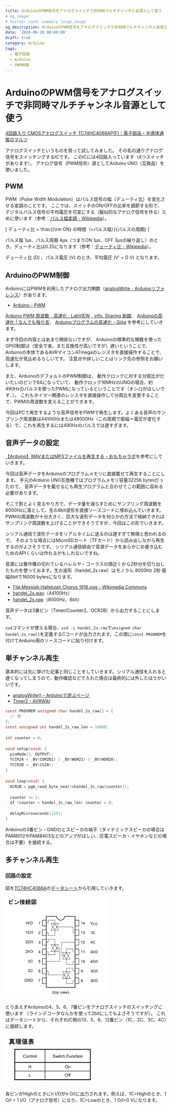```yaml
---
title: ArduinoのPWM信号をアナログスイッチで非同時マルチチャンネル音源として使う
# og_image:
# twitter_card: summary_large_image
og_description: ArduinoのPWM信号をアナログスイッチで非同時マルチチャンネル音源として使う
date: '2020-09-20 08:00:00'
draft: true
category: Arduino
tags:
  - 電子回路
  - Arduino
  - PWM制御
---
```

# ArduinoのPWM信号をアナログスイッチで非同時マルチチャンネル音源として使う

[4回路入り CMOSアナログスイッチ TC74HC4066AP(F)｜電子部品・半導体通販のマルツ](https://www.marutsu.co.jp/pc/i/37603/)

アナログスイッチというものを買って試してみました。
その名の通りアナログ信号をスイッチングするICです。
このICには4回路入っています（4つスイッチがあります）。
アナログ信号（PWM信号）源としてArduino UNO（互換品）を使いました。


## PWM
PWM（Pulse Width Modulation）はパルス信号の幅（デューティ比）を変化させる変調のことです。
ここでは、スイッチのON/OFFの比率を調節する形で、
デジタルパルス信号の平均電圧を可変にする（擬似的なアナログ信号を作る）ために使います（参考：[パルス幅変調 - Wikipedia](https://ja.wikipedia.org/wiki/%E3%83%91%E3%83%AB%E3%82%B9%E5%B9%85%E5%A4%89%E8%AA%BF)）。

\[
  デューティ比 = \frac{{\rm ON} の時間（=パルス幅）}{パルスの周期}
\]

パルス幅 1μs、パルス周期 4μs（つまりON 1μs、OFF 3μsの繰り返し）のとき、デューティ比は0.25になります（参考：[デューティ比 - Wikipedia](https://ja.wikipedia.org/wiki/%E3%83%87%E3%83%A5%E3%83%BC%E3%83%86%E3%82%A3%E6%AF%94)）。

デューティ比 \(D\) 、パルス電圧 \(V\) のとき、平均電圧 \(V' = D V\) となります。


## ArduinoのPWM制御
ArduinoにはPWMを利用したアナログ出力関数（[analogWrite - Arduinoリファレンス](https://cdn.arduino.cc/reference/jp/language/functions/analog-io/analogwrite/)）があります。

- [Arduino - PWM](https://www.arduino.cc/en/Tutorial/PWM)

[Arduino PWM 周波数　高速化 : LabVIEW　info. Sharing 新館](https://labview.exblog.jp/20465460/)、
[Arduinoの高速化 | なんでも独り言](https://ehbtj.com/electronics/speedup-arduino/)、
[Arduinoプログラムの高速化 - Qiita](https://qiita.com/autumn-position/items/ac016c58190f77f66a13)
を参考にしていきます。

まず今回の内容とはあまり関係ないですが、
Arduinoの標準的な関数を使ったGPIO制御は（安全で楽、また互換性が高いですが）遅いということで、
Arduinoの本体であるAVRマイコンATmegaのレジスタを直接操作することで、高速化が見込めるらしいです。
注意点や詳しいことはリンク先の参照をお願いします。

また、ArduinoのデフォルトのPWM制御は、
動作クロックに対する分周比がだいたいのピンで64になっていて、
動作クロック16MHzのUNOの場合、約490Hzのパルスを使ったPWMになっているということです（オシロがほしいです..）。
これもタイマー関連のレジスタを直接操作して分周比を変更することで、PWMの周波数を変えることができます。

今回はPCで再生するような音声信号をPWMで再生します。よくある音声のサンプリング周波数は44100Hzまたは48000Hz（この周期で振幅＝電圧が変化する）で、これを再生するには490Hzのパルスでは遅すぎます。


## 音声データの設定
[【Arduino】WAVまたはMP3ファイルを再生する - おもちゃラボ](https://nn-hokuson.hatenablog.com/entry/2017/09/01/092945)を参考にしていきます。

今回は音声データをArduinoのプログラムメモリに直接載せて再生することにします。
手元のArduino UNO互換機ではプログラムメモリ容量32256 bytesだったので、
音声データを載せるにも再生プログラムと合わせてこの範囲に収める必要があります。

そこで割とよく見るやり方で、データ量を減らすためにサンプリング周波数を8000Hzに落として、生の8bit波形を直接ソースコードに埋め込んでいきます。PWMの周波数が十分大きく、巨大な波形データを何らかの方法で格納できればサンプリング周波数を上げることができそうですが、今回はこの形でいきます。

シリアル通信で波形データをリアルタイムに送るのは遅すぎて無理と思われるので、
そのような場合にはMicroSDカード（TFカード）から読み出しながら再生するのがよさそうです。
シリアル通信経由で音源データをあらかじめ書き込むためのAPIくらいは作れるかもしれないですね。

音源には著作権の切れているハレルヤ・コーラスの頭近くから2秒分を切り出したものを使ってみます。生の波形（handel_2s.raw）はモノラル 8000Hz 2秒 振幅8bitで16000 bytesになります。

- [File:Messiah Hallelujah Chorus 1916.ogg - Wikimedia Commons](https://commons.wikimedia.org/wiki/File:Messiah_Hallelujah_Chorus_1916.ogg)
- [handel_2s.wav](handel_2s.wav)（44100Hz）
- [handel_2s.raw](handel_2s.raw)（8000Hz、8bit）

音声データは3番ピン（Timer/Counter2、OCR2B）から出力することにします。

`xxd`コマンドが使える場合、`xxd -i handel_2s.raw`で`unsigned char handel_2s_raw[]`を定義するCコードが出力されます。この頭に`const PROGMEM`を付けてArduino用のソースコードに貼り付けます。

## 単チャンネル再生
基本的には先に挙げた記事と同じことをしていきます。シリアル通信を入れると遅くなってしまうので、動作確認などで入れた場合は最終的には外したほうがいいです。

- [analogWrite() - Arduinoで遊ぶページ](https://garretlab.web.fc2.com/arduino/inside/hardware/arduino/avr/cores/arduino/wiring_analog.c/analogWrite.html "analogWrite()")
- [Timer2 - AVRWiki](https://avrwiki.osdn.jp/cgi-bin/wiki.cgi?page=Timer2 "Timer2 - FreeStyleWiki")


```c
const PROGMEM unsigned char handel_2s_raw[] = {
  // 略
};
const unsigned int handel_2s_raw_len = 16000;

int counter = 0;

void setup(void) {
  pinMode(3, OUTPUT);
  TCCR2A = _BV(COM2B1) | _BV(WGM21) | _BV(WGM20);
  TCCR2B = _BV(CS20);
}

void loop(void) {
  OCR2B = pgm_read_byte_near(&handel_2s_raw[counter]);

  counter += 1;
  if (counter > handel_2s_raw_len) counter = 0;

  delayMicroseconds(125);
}
```

Arduinoの3番ピン・GNDのとスピーカの端子（ダイナミックスピーカの場合はPAM8012やPAM8403などのアンプがほしい、圧電スピーカ・イヤホンなどの場合は不要）を接続する。


## 多チャンネル再生

### 回路の設定

図を[TC74HC4066A](https://www.marutsu.co.jp/pc/i/37603/)の[データシート](https://www.marutsu.co.jp/contents/shop/marutsu/datasheet/TC74HC4066A.pdf)から引用していきます。

<img src="TC74HC4066A_1.png" width="320px" height="320px" alt="TC74HC4066A_1">

とりあえずArduinoの4、5、6、7番ピンをアナログスイッチのスイッチングに使います
（ラインデコーダなんかを使って2bitにしてもよさそうですが）。
これはデータシートから、それぞれIC側の13、5、6、12番ピン（1C、2C、3C、4C）に接続します。

<img src="TC74HC4066A_2.png" width="288px" height="160px" alt="TC74HC4066A_2">

各ピンがHighのときにn I/Oがn O/Iに出力されます。例えば、1C=Highのとき、1 O/I = 1 I/O（アナログ信号）になり、1C=Lowのとき、1 O/I=0 Vになります。
